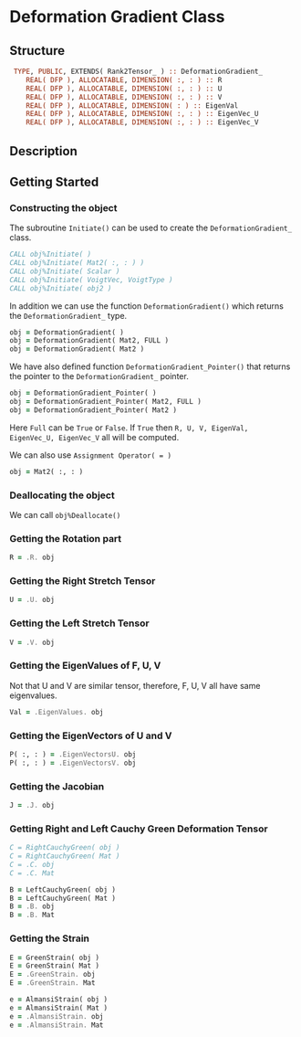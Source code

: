 # Deformation Gradient Class

## Structure

```fortran
 TYPE, PUBLIC, EXTENDS( Rank2Tensor_ ) :: DeformationGradient_
    REAL( DFP ), ALLOCATABLE, DIMENSION( :, : ) :: R
    REAL( DFP ), ALLOCATABLE, DIMENSION( :, : ) :: U
    REAL( DFP ), ALLOCATABLE, DIMENSION( :, : ) :: V
    REAL( DFP ), ALLOCATABLE, DIMENSION( : ) :: EigenVal
    REAL( DFP ), ALLOCATABLE, DIMENSION( :, : ) :: EigenVec_U
    REAL( DFP ), ALLOCATABLE, DIMENSION( :, : ) :: EigenVec_V
```

## Description

## Getting Started

### Constructing the object

The subroutine `Initiate()` can be used to create the `DeformationGradient_` class.

```fortran
CALL obj%Initiate( )
CALL obj%Initiate( Mat2( :, : ) )
CALL obj%Initiate( Scalar )
CALL obj%Initiate( VoigtVec, VoigtType )
CALL obj%Initiate( obj2 )
```

In addition we can use the function `DeformationGradient()` which returns the `DeformationGradient_` type.

```fortran
obj = DeformationGradient( )
obj = DeformationGradient( Mat2, FULL )
obj = DeformationGradient( Mat2 )
```

We have also defined function `DeformationGradient_Pointer()` that returns the pointer to the `DeformationGradient_` pointer.

```fortran
obj = DeformationGradient_Pointer( )
obj = DeformationGradient_Pointer( Mat2, FULL )
obj = DeformationGradient_Pointer( Mat2 )
```

Here `Full` can be `True` or `False`. If `True` then `R, U, V, EigenVal, EigenVec_U, EigenVec_V` all will be computed.

We can also use `Assignment Operator( = )`

```fortran
obj = Mat2( :, : )
```

### Deallocating the object

We can call `obj%Deallocate()`

### Getting the Rotation part

```fortran
R = .R. obj
```

### Getting the Right Stretch Tensor

```fortran
U = .U. obj
```

### Getting the Left Stretch Tensor

```fortran
V = .V. obj
```

### Getting the EigenValues of F, U, V

Not that U and V are similar tensor, therefore, F, U, V all have same eigenvalues.

```fortran
Val = .EigenValues. obj
```

### Getting the EigenVectors of U and V

```fortran
P( :, : ) = .EigenVectorsU. obj
P( :, : ) = .EigenVectorsV. obj
```

### Getting the Jacobian

```fortran
J = .J. obj
```

### Getting Right and Left Cauchy Green Deformation Tensor

```fortran
C = RightCauchyGreen( obj )
C = RightCauchyGreen( Mat )
C = .C. obj
C = .C. Mat
```

```fortran
B = LeftCauchyGreen( obj )
B = LeftCauchyGreen( Mat )
B = .B. obj
B = .B. Mat
```

### Getting the Strain

```fortran
E = GreenStrain( obj )
E = GreenStrain( Mat )
E = .GreenStrain. obj
E = .GreenStrain. Mat
```

```fortran
e = AlmansiStrain( obj )
e = AlmansiStrain( Mat )
e = .AlmansiStrain. obj
e = .AlmansiStrain. Mat
```